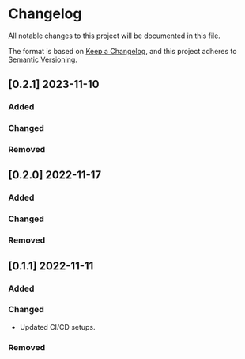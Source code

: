 # Changelog

All notable changes to this project will be documented in this file.

The format is based on [Keep a Changelog](https://keepachangelog.com/en/1.0.0/),
and this project adheres to [Semantic Versioning](https://semver.org/spec/v2.0.0.html).

## [0.2.1] 2023-11-10

### Added

### Changed

### Removed


## [0.2.0] 2022-11-17

### Added

### Changed

### Removed


## [0.1.1] 2022-11-11

### Added

### Changed

* Updated CI/CD setups.

### Removed

